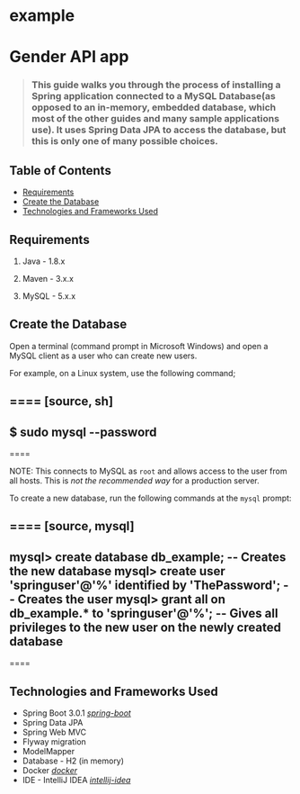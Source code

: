 # example

# Gender API app
> ### This guide walks you through the process of installing a Spring application connected to a MySQL Database(as opposed to an in-memory, embedded database, which most of the other guides and many sample applications use). It uses Spring Data JPA to access the database, but this is only one of many possible choices.

## Table of Contents
* [Requirements](#Requirements)
* [Create the Database](#Create-the-Database)
* [Technologies and Frameworks Used](#technologies-and-frameworks-used)

## Requirements
1. Java - 1.8.x

2. Maven - 3.x.x

3. MySQL - 5.x.x

## Create the Database
Open a terminal (command prompt in Microsoft Windows) and open a MySQL client as a user
who can create new users.

For example, on a Linux system, use the following command;

====
[source, sh]
----
$ sudo mysql --password
----
====

NOTE: This connects to MySQL as `root` and allows access to the user from all hosts. This
is *not the recommended way* for a production server.

To create a new database, run the following commands at the `mysql` prompt:

====
[source, mysql]
----
mysql> create database db_example; -- Creates the new database
mysql> create user 'springuser'@'%' identified by 'ThePassword'; -- Creates the user
mysql> grant all on db_example.* to 'springuser'@'%'; -- Gives all privileges to the new user on the newly created database
----
====


## Technologies and Frameworks Used
- Spring Boot 3.0.1 [_spring-boot_](https://spring.io/projects/spring-boot)
- Spring Data JPA
- Spring Web MVC
- Flyway migration
- ModelMapper
- Database - H2 (in memory)
- Docker [_docker_](https://www.docker.com/)
- IDE - IntelliJ IDEA [_intellij-idea_](https://www.jetbrains.com/)
